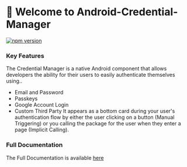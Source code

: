 # 👋 Welcome to Android-Credential-Manager

[![npm version](https://badge.fury.io/js/android-credential-manager.svg)](https://badge.fury.io/js/android-credential-manager)

### Key Features

The Credential Manager is a native Android component that allows developers the ability for their users to easily authenticate themselves using..

- Email and Password
- Passkeys
- Google Account Login
- Custom Third Party It appears as a bottom card during your user's authentication flow by either the user clicking on a button (Manual Triggering) or you calling the package for the user when they enter a page (Implicit Calling).

### Full Documentation

The Full Documentation is available [here](https://credentialmanager.guhansensam.com)
